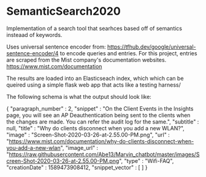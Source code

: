 # SemanticSearch2020

Implementation of a search tool that searhces based off of semantics insteaad of keywords.

Uses universal sentence encoder from:
https://tfhub.dev/google/universal-sentence-encoder/4
to encode queries and entries. For this project, entries are scraped from the Mist company's documentation websites.
https://www.mist.com/documentation

The results are loaded into an Elasticseach index, which which can be queired using a simple flask web app that acts like a testing harness/

The following schema is what the output should look like:

{
          "paragraph_number" : 2,
          "snippet" : "On the Client Events in the Insights page, you will see an AP Deauthentication being sent to the clients when the changes are made. You can refer the audit log for the same.",
          "subtitle" : null,
          "title" : "Why do clients disconnect when you add a new WLAN?",
          "image" : "Screen-Shot-2020-03-26-at-2.55.00-PM.png",
          "url" : "https://www.mist.com/documentation/why-do-clients-disconnect-when-you-add-a-new-wlan",
          "image_url" : "https://raw.githubusercontent.com/Abe13/Marvin_chatbot/master/images/Screen-Shot-2020-03-26-at-2.55.00-PM.png",
          "type" : "Wifi-FAQ",
          "creationDate" : 1589473908412,
          "snippet_vector" : [
	  ]
}
